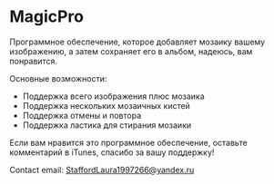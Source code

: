 # MagicPro


Программное обеспечение, которое добавляет мозаику вашему изображению, а затем сохраняет его в альбом, надеюсь, вам понравится.

Основные возможности:
- Поддержка всего изображения плюс мозаика
- Поддержка нескольких мозаичных кистей
- Поддержка отмены и повтора
- Поддержка ластика для стирания мозаики

Если вам нравится это программное обеспечение, оставьте комментарий в iTunes, спасибо за вашу поддержку!

Contact email: StaffordLaura1997266@yandex.ru
